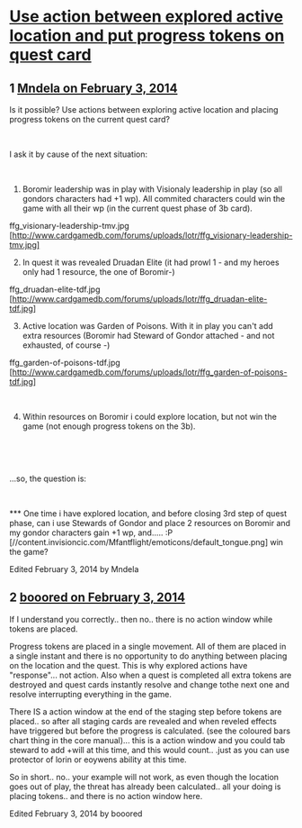 # [Use action between explored active location and put progress tokens on quest card](https://community.fantasyflightgames.com/topic/98375-use-action-between-explored-active-location-and-put-progress-tokens-on-quest-card/)

## 1 [Mndela on February 3, 2014](https://community.fantasyflightgames.com/topic/98375-use-action-between-explored-active-location-and-put-progress-tokens-on-quest-card/?do=findComment&comment=972401)

Is it possible? Use actions between exploring active location and placing progress tokens on the current quest card?

 

I ask it by cause of the next situation:

 

1. Boromir leadership was in play with Visionaly leadership in play (so all gondors characters had +1 wp). All commited characters could win the game with all their wp (in the current quest phase of 3b card).

ffg_visionary-leadership-tmv.jpg [http://www.cardgamedb.com/forums/uploads/lotr/ffg_visionary-leadership-tmv.jpg]

2. In quest it was revealed Druadan Elite (it had prowl 1 - and my heroes only had 1 resource, the one of Boromir-)

ffg_druadan-elite-tdf.jpg [http://www.cardgamedb.com/forums/uploads/lotr/ffg_druadan-elite-tdf.jpg]

3. Active location was Garden of Poisons. With it in play you can't add extra resources (Boromir had Steward of Gondor attached - and not exhausted, of course -)

ffg_garden-of-poisons-tdf.jpg [http://www.cardgamedb.com/forums/uploads/lotr/ffg_garden-of-poisons-tdf.jpg]

 

4. Within resources on Boromir i could explore location, but not win the game (not enough progress tokens on the 3b).

 

 

...so, the question is:

 

*** One time i have explored location, and before closing 3rd step of quest phase, can i use Stewards of Gondor and place 2 resources on Boromir and my gondor characters gain +1 wp, and..... :P [//content.invisioncic.com/Mfantflight/emoticons/default_tongue.png] win the game?

Edited February 3, 2014 by Mndela

## 2 [booored on February 3, 2014](https://community.fantasyflightgames.com/topic/98375-use-action-between-explored-active-location-and-put-progress-tokens-on-quest-card/?do=findComment&comment=972411)

If I understand you correctly.. then no.. there is no action window while tokens are placed.

Progress tokens are placed in a single movement. All of them are placed in a single instant and there is no opportunity to do anything between placing on the location and the quest. This is why explored actions have "response"... not action. Also when a quest is completed all extra tokens are destroyed and quest cards instantly resolve and change tothe next one and resolve interrupting everything in the game.

There IS a action window at the end of the staging step before tokens are placed.. so after all staging cards are revealed and when reveled effects have triggered but before the progress is calculated. (see the coloured bars chart thing in the core manual)... this is a action window and you could tab steward to add +will at this time, and this would count.. .just as you can use protector of lorin or eoywens ability at this time.

So in short.. no.. your example will not work, as even though the location goes out of play, the threat has already been calculated.. all your doing is placing tokens.. and there is no action window here.

Edited February 3, 2014 by booored

